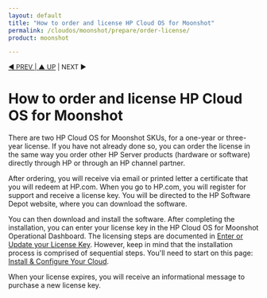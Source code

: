 ```yaml
---
layout: default
title: "How to order and license HP Cloud OS for Moonshot"
permalink: /cloudos/moonshot/prepare/order-license/
product: moonshot

---
```

<!--PUBLISHED-->


<p style="font-size: small;"> <a href="/cloudos/moonshot/prepare/glossary/">&#9664; PREV | <a href="/cloudos/moonshot/prepare/">&#9650; UP</a> | NEXT &#9654; </p>


# How to order and license HP Cloud OS for Moonshot

There are two HP Cloud OS for Moonshot SKUs, for a one-year or three-year license. If you have not already done so, you can order the license in the same 
way you order other HP Server products (hardware or software) directly through HP or through an HP channel partner.

After ordering, you will receive via email or printed letter a certificate that you will redeem at HP.com. When you go to HP.com, you will register for 
support and receive a license key. You will be directed to the HP Software Depot website, where you can download the software.

You can then download and install the software. After completing the installation, you can enter your license key in the HP Cloud OS for Moonshot 
Operational Dashboard. The licensing steps are documented in [Enter or Update your License Key](/cloudos/moonshot/install/license/).  However, keep 
in mind that the installation process is comprised of sequential steps.  You'll need to start on this page: [Install & Configure Your Cloud](/cloudos/moonshot/install/).

When your license expires, you will receive an informational message to purchase a new license key. 

